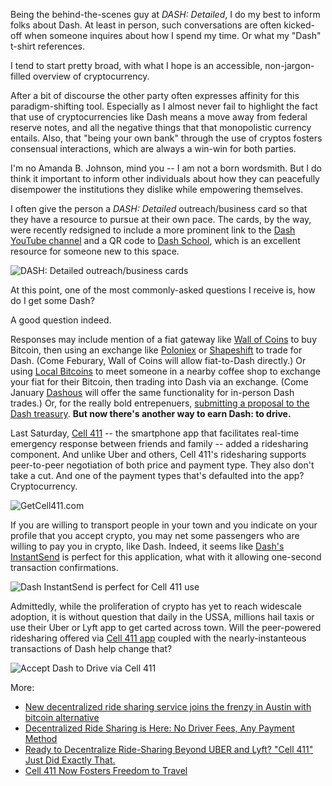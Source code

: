 Being the behind-the-scenes guy at *DASH: Detailed*, I do my best to inform folks about Dash. At least in person, such conversations are often kicked-off when someone inquires about how I spend my time. Or what my "Dash" t-shirt references.

I tend to start pretty broad, with what I hope is an accessible, non-jargon-filled overview of cryptocurrency. 

After a bit of discourse the other party often expresses affinity for this paradigm-shifting tool. Especially as I almost never fail to highlight the fact that use of cryptocurrencies like Dash means a move away from federal reserve notes, and all the negative things that that monopolistic currency entails. Also, that "being your own bank" through the use of cryptos fosters consensual interactions, which are always a win-win for both parties.

I'm no Amanda B. Johnson, mind you -- I am not a born wordsmith. But I do think it important to inform other individuals about how they can peacefully disempower the institutions they dislike while empowering themselves.

I often give the person a *DASH: Detailed* outreach/business card so that they have a resource to pursue at their own pace. The cards, by the way, were recently redsigned to include a more prominent link to the [Dash YouTube channel](http://youtube.com/dashorg) and a QR code to [Dash School](https://www.youtube.com/playlist?list=PLiFMZOlhgsYKKOUOVjQjESCXfR1cCYCod), which is an excellent resource for someone new to this space. 

![DASH: Detailed outreach/business cards](http://i.imgur.com/QqYAk3r.png)

At this point, one of the most commonly-asked questions I receive is, how do I get some Dash? 

A good question indeed.

Responses may include mention of a fiat gateway like [Wall of Coins](https://www.wallofcoins.com/) to buy Bitcoin, then using an exchange like [Poloniex](https://www.poloniex.com/) or [Shapeshift](http://shapeshift.io) to trade for Dash. (Come Feburary, Wall of Coins will allow fiat-to-Dash directly.) Or using [Local Bitcoins](http://localbitcoins.com) to meet someone in a nearby coffee shop to exchange your fiat for their Bitcoin, then trading into Dash via an exchange. (Come January [Dashous](https://www.youtube.com/watch?v=xaQ1LOpRSW8) will offer the same functionality for in-person Dash trades.) Or, for the really bold entrepenuers, [submitting a proposal to the Dash treasury](https://www.youtube.com/watch?v=52TzOgq15h8). **But now there's another way to earn Dash: to drive.**

Last Saturday, [Cell 411](http://getcell411.com) -- the smartphone app that facilitates real-time emergency response between friends and family -- added a ridesharing component. And unlike Uber and others, Cell 411's ridesharing supports peer-to-peer negotiation of both price and payment type. They also don't take a cut. And one of the payment types that's defaulted into the app? Cryptocurrency.

![GetCell411.com](http://i.imgur.com/9apgkkD.png)

If you are willing to transport people in your town and you indicate on your profile that you accept crypto, you may net some passengers who are willing to pay you in crypto, like Dash. Indeed, it seems like [Dash's InstantSend](https://www.youtube.com/watch?v=HJx82On8jig) is perfect for this application, what with it allowing one-second transaction confirmations.

![Dash InstantSend is perfect for Cell 411 use](http://i.imgur.com/Ybm0Xvu.png)

Admittedly, while the proliferation of crypto has yet to reach widescale adoption, it is without question that daily in the USSA, millions hail taxis or use their Uber or Lyft app to get carted across town. Will the peer-powered ridesharing offered via [Cell 411 app](http://getcell411.com) coupled with the nearly-instanteous transactions of Dash help change that?

![Accept Dash to Drive via Cell 411](http://i.imgur.com/G8RprrK.png)

More:
* [New decentralized ride sharing service joins the frenzy in Austin with bitcoin alternative](http://bravenewcoin.com/news/new-decentralized-ride-sharing-service-joins-the-frenzy-in-austin-with-bitcoin-alternative)
* [Decentralized Ride Sharing is Here: No Driver Fees, Any Payment Method](https://getcell411.com/2016/10/27/decentralized-ride-sharing-is-here-no-driver-fees-any-payment-method/)
* [Ready to Decentralize Ride-Sharing Beyond UBER and Lyft? "Cell 411" Just Did Exactly That.](https://steemit.com/technology/@ftlian/ready-to-decentralize-ride-sharing-beyond-uber-and-lyft-cell-411-just-did-exactly-that)
* [Cell 411 Now Fosters Freedom to Travel](https://www.copblock.org/168010/cell-411-fosters-freedom-travel-founder-in-austin-weekend/)
